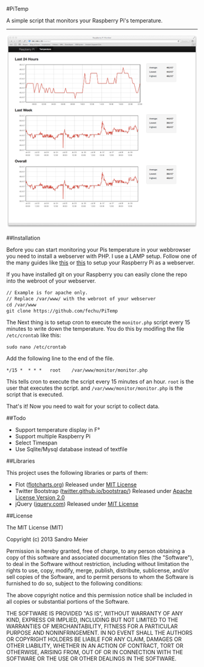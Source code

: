 #PiTemp

A simple script that monitors your Raspberry Pi's temperature.

----

![Example Photo](img/Example.png)

##Installation

Before you can start monitoring your Pis temperature in your webbrowser you need to install a webserver with PHP. I use a LAMP setup. Follow one of the many guides like [this](http://www.dingleberrypi.com/2012/09/tutorial-install-apache-php-and-mysql-on-raspberry-pi/) or [this](http://www.wikihow.com/Make-a-Raspberry-Pi-Web-Server) to setup your Raspberry Pi as a webserver. 

If you have installed git on your Raspberry you can easily clone the repo into the webroot of your webserver. 

	// Example is for apache only. 
	// Replace /var/www/ with the webroot of your webserver
	cd /var/www
	git clone https://github.com/fechu/PiTemp
	
The Next thing is to setup cron to execute the `monitor.php` script every 15 minutes to write down the temperature. You do this by modifing the file `/etc/crontab` like this:

	sudo nano /etc/crontab

Add the following line to the end of the file.

	*/15 *  * * *   root    /var/www/monitor/monitor.php
	
This tells cron to execute the script every 15 minutes of an hour. `root` is the user that executes the script. and `/var/www/monitor/monitor.php` is the script that is executed.

That's it! Now you need to wait for your script to collect data.

##Todo

- Support temperature display in F&deg;
- Support multiple Raspberry Pi
- Select Timespan
- Use Sqlite/Mysql database instead of textfile

##Libraries

This project uses the following libraries or parts of them:

- Flot ([flotcharts.org](https://www.flotcharts.org)) Released under [MIT License](http://opensource.org/licenses/MIT)
- Twitter Bootstrap ([twitter.github.io/bootstrap/](https://twitter.github.io/bootstrap)) Released under [Apache License Version 2.0](http://www.apache.org/licenses/LICENSE-2.0)
- jQuery ([jquery.com](http://jquery.com)) Released under [MIT License](http://opensource.org/licenses/MIT)


##License

The MIT License (MIT)

Copyright (c) 2013 Sandro Meier

Permission is hereby granted, free of charge, to any person obtaining a copy
of this software and associated documentation files (the "Software"), to deal
in the Software without restriction, including without limitation the rights
to use, copy, modify, merge, publish, distribute, sublicense, and/or sell
copies of the Software, and to permit persons to whom the Software is
furnished to do so, subject to the following conditions:

The above copyright notice and this permission notice shall be included in
all copies or substantial portions of the Software.

THE SOFTWARE IS PROVIDED "AS IS", WITHOUT WARRANTY OF ANY KIND, EXPRESS OR
IMPLIED, INCLUDING BUT NOT LIMITED TO THE WARRANTIES OF MERCHANTABILITY,
FITNESS FOR A PARTICULAR PURPOSE AND NONINFRINGEMENT. IN NO EVENT SHALL THE
AUTHORS OR COPYRIGHT HOLDERS BE LIABLE FOR ANY CLAIM, DAMAGES OR OTHER
LIABILITY, WHETHER IN AN ACTION OF CONTRACT, TORT OR OTHERWISE, ARISING FROM,
OUT OF OR IN CONNECTION WITH THE SOFTWARE OR THE USE OR OTHER DEALINGS IN
THE SOFTWARE.